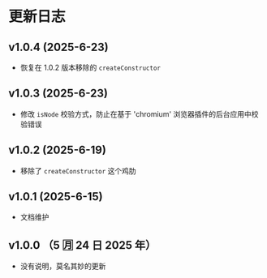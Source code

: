 # 更新日志

## v1.0.4 (2025-6-23)

- 恢复在 1.0.2 版本移除的 `createConstructor`

## v1.0.3 (2025-6-23)

- 修改 `isNode` 校验方式，防止在基于 'chromium' 浏览器插件的后台应用中校验错误

## v1.0.2 (2025-6-19)

- 移除了 `createConstructor` 这个鸡肋

## v1.0.1 (2025-6-15)

- 文档维护

## v1.0.0 （5 🈷️ 24 日 2025 年）

- 没有说明，莫名其妙的更新
